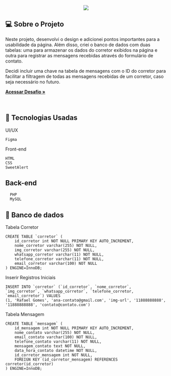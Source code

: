 <p align="center">
  <img max-width="auto" height="auto"  src="https://github.com/Sara01romao/contato-corretor-php/assets/46323667/b166a831-4b98-4e45-99c1-fc9d61dc458a">
</p> 





## 💻  Sobre o Projeto
Neste projeto, desenvolvi o design e adicionei pontos importantes para a usabilidade da página. Além disso, criei o banco de dados com duas tabelas: uma 
para armazenar os dados do corretor exibidos na página e outra para registrar as mensagens recebidas através do formulário de contato.

Decidi incluir uma chave na tabela de mensagens com o ID do corretor para facilitar a filtragem de todas as mensagens recebidas de um corretor, caso 
seja necessário no futuro.

<a href="https://github.com/Sara01romao/desafio-contato-corretor" target="_blank"><strong>Acessar Desafio »</strong></a>

<br>


## :rocket: Tecnologias Usadas
UI/UX
```
Figma
```

Front-end 
```
HTML
CSS
SweetAlert
```


## Back-end
```
  PHP
  MySQL
```
## 🎲 Banco de dados 

Tabela Corretor
```
CREATE TABLE `corretor` (
    id_corretor int NOT NULL PRIMARY KEY AUTO_INCREMENT,
    nome_corretor varchar(255) NOT NULL,
    img_corretor varchar(255) NOT NULL,
    whatsapp_corretor varchar(11) NOT NULL,
    telefone_corretor varchar(11) NOT NULL,
    email_corretor varchar(100) NOT NULL
) ENGINE=InnoDB;

```

Inserir Registros Iniciais
```
INSERT INTO `corretor` (`id_corretor`, `nome_corretor`, `img_corretor`, `whatsapp_corretor`, `telefone_corretor, `email_corretor`) VALUES
(1, 'Rafael Gomes', 'ana-contato@gmail.com', 'img-url', '11888888888', '11888888888', 'contato@contato.com')

```


Tabela Mensagem
```
CREATE TABLE `mensagem` (
    id_mensagem int NOT NULL PRIMARY KEY AUTO_INCREMENT,
    nome_contato varchar(255) NOT NULL,
    email_contato varchar(100) NOT NULL,
    telefone_contato varchar(11) NOT NULL,
    mensagem_contato text NOT NULL,
    data_hora_contato datetime NOT NULL,
    id_corretor_mensagem int NOT NULL,
    FOREIGN KEY (id_corretor_mensagem) REFERENCES corretor(id_corretor)
) ENGINE=InnoDB;

```

